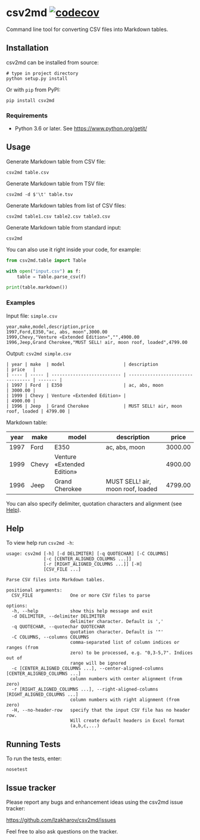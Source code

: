 # csv2md  [![codecov](https://codecov.io/gh/lzakharov/csv2md/graph/badge.svg?token=bqqWCT4BNo)](https://codecov.io/gh/lzakharov/csv2md)

Command line tool for converting CSV files into Markdown tables.

## Installation

csv2md can be installed from source:

```commandline
# type in project directory
python setup.py install
```

Or with `pip` from PyPI:
```commandline
pip install csv2md
```

### Requirements

- Python 3.6 or later. See https://www.python.org/getit/

## Usage

Generate Markdown table from CSV file:

```commandline
csv2md table.csv
```

Generate Markdown table from TSV file:

```commandline
csv2md -d $'\t' table.tsv
```

Generate Markdown tables from list of CSV files:

```commandline
csv2md table1.csv table2.csv table3.csv
```

Generate Markdown table from standard input:

```commandline
csv2md
```

You can also use it right inside your code, for example:

```python
from csv2md.table import Table

with open("input.csv") as f:
    table = Table.parse_csv(f)

print(table.markdown())
```

### Examples

Input file: `simple.csv`

```
year,make,model,description,price
1997,Ford,E350,"ac, abs, moon",3000.00
1999,Chevy,"Venture «Extended Edition»","",4900.00
1996,Jeep,Grand Cherokee,"MUST SELL! air, moon roof, loaded",4799.00
```

Output: `csv2md simple.csv`

```
| year | make  | model                      | description                       | price   |
| ---- | ----- | -------------------------- | --------------------------------- | ------- |
| 1997 | Ford  | E350                       | ac, abs, moon                     | 3000.00 |
| 1999 | Chevy | Venture «Extended Edition» |                                   | 4900.00 |
| 1996 | Jeep  | Grand Cherokee             | MUST SELL! air, moon roof, loaded | 4799.00 |
```

Markdown table:

| year | make  | model                      | description                       | price   |
| ---- | ----- | -------------------------- | --------------------------------- | ------- |
| 1997 | Ford  | E350                       | ac, abs, moon                     | 3000.00 |
| 1999 | Chevy | Venture «Extended Edition» |                                   | 4900.00 |
| 1996 | Jeep  | Grand Cherokee             | MUST SELL! air, moon roof, loaded | 4799.00 |

You can also specify delimiter, quotation characters and alignment (see [Help](https://github.com/lzakharov/csv2md#help)). 

## Help

To view help run `csv2md -h`:

```commandline
usage: csv2md [-h] [-d DELIMITER] [-q QUOTECHAR] [-C COLUMNS]
              [-c [CENTER_ALIGNED_COLUMNS ...]]
              [-r [RIGHT_ALIGNED_COLUMNS ...]] [-H]
              [CSV_FILE ...]

Parse CSV files into Markdown tables.

positional arguments:
  CSV_FILE              One or more CSV files to parse

options:
  -h, --help            show this help message and exit
  -d DELIMITER, --delimiter DELIMITER
                        delimiter character. Default is ','
  -q QUOTECHAR, --quotechar QUOTECHAR
                        quotation character. Default is '"'
  -C COLUMNS, --columns COLUMNS
                        comma-separated list of column indices or ranges (from
                        zero) to be processed, e.g. "0,3-5,7". Indices out of
                        range will be ignored
  -c [CENTER_ALIGNED_COLUMNS ...], --center-aligned-columns [CENTER_ALIGNED_COLUMNS ...]
                        column numbers with center alignment (from zero)
  -r [RIGHT_ALIGNED_COLUMNS ...], --right-aligned-columns [RIGHT_ALIGNED_COLUMNS ...]
                        column numbers with right alignment (from zero)
  -H, --no-header-row   specify that the input CSV file has no header row.
                        Will create default headers in Excel format
                        (a,b,c,...)
```

## Running Tests

To run the tests, enter:

```commandline
nosetest
```

## Issue tracker
Please report any bugs and enhancement ideas using the csv2md issue tracker:

https://github.com/lzakharov/csv2md/issues

Feel free to also ask questions on the tracker.
